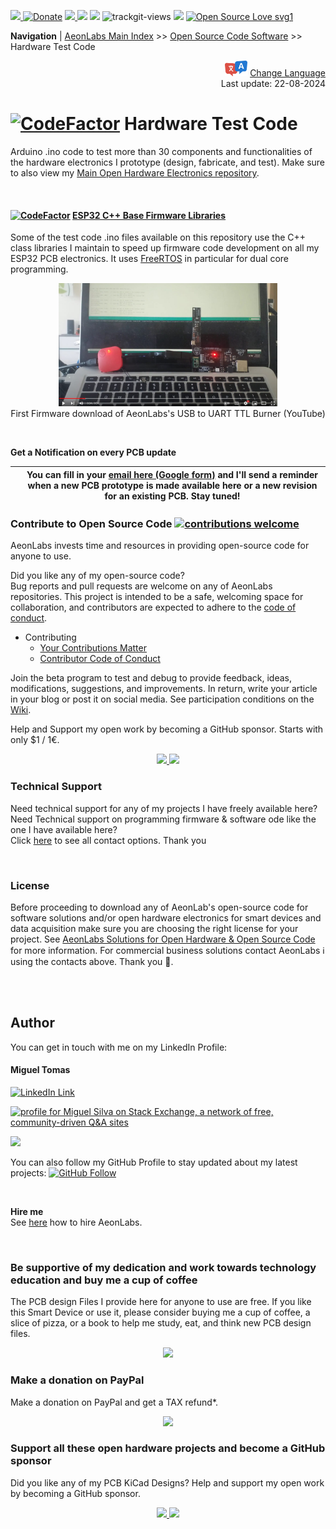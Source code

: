 [![](https://dcbadge.vercel.app/api/server/hw3j3RwfJf) ](https://discord.gg/hw3j3RwfJf)
 [![Donate](https://img.shields.io/badge/donate-$-brown.svg?style=for-the-badge)](http://paypal.me/mtpsilva)
<a href="https://github.com/sponsors/aeonSolutions">
   <img height="40" src="https://github.com/aeonSolutions/PCB-Prototyping-Catalogue/blob/main/media/become_a_github_sponsor.png">
</a>
[<img src="https://cdn.buymeacoffee.com/buttons/v2/default-yellow.png" data-canonical-src="https://cdn.buymeacoffee.com/buttons/v2/default-yellow.png" height="30" />](https://www.buymeacoffee.com/migueltomas)
![](https://img.shields.io/github/last-commit/aeonSolutions/aeonlabs-open-software-catalogue?style=for-the-badge)
<img src="https://us-central1-trackgit-analytics.cloudfunctions.net/token/ping/m054utqmhdrb4aztkb5m" alt="trackgit-views" />
![](https://views.whatilearened.today/views/github/aeonSolutions/Aeonlabs-Arduino_Hardware_Test_Code.svg)
[![Open Source Love svg1](https://badges.frapsoft.com/os/v1/open-source.svg?v=103)](#)

 **Navigation** | [AeonLabs Main Index](https://github.com/aeonSolutions/aeonSolutions/blob/main/aeonSolutions-Main-Index.md)  >> [Open Source Code Software](https://github.com/aeonSolutions/aeonlabs-open-software-catalogue)  >>   Hardware Test Code
 
<p align="right">
   <img height="25" src="https://github.com/aeonSolutions/aeonSolutions/blob/main/media/language-icon.png"> 
 <a href="https://github-com.translate.goog/aeonSolutions/Aeonlabs-Arduino_Hardware_Test_Code?_x_tr_sl=en&_x_tr_tl=nl&_x_tr_hl=en&_x_tr_pto=wapp">Change Language</a> <br>
Last update: 22-08-2024
</p>

# [![CodeFactor](https://www.codefactor.io/repository/github/aeonsolutions/aeonlabs-arduino_hardware_test_code/badge)](https://www.codefactor.io/repository/github/aeonsolutions/aeonlabs-arduino_hardware_test_code) Hardware Test Code
Arduino .ino code to test more than 30 components and functionalities of the hardware electronics I prototype (design, fabricate, and test).  Make sure to also view my [Main Open Hardware Electronics repository](https://github.com/aeonSolutions/PCB-Prototyping-Catalogue/blob/main/README.md).

<br>

#### [![CodeFactor](https://www.codefactor.io/repository/github/aeonsolutions/aeonlabs-esp32-c-base-firmware-libraries/badge)](https://www.codefactor.io/repository/github/aeonsolutions/aeonlabs-esp32-c-base-firmware-libraries) [ESP32 C++ Base Firmware Libraries](https://github.com/aeonSolutions/aeonlabs-ESP32-C-Base-Firmware-Libraries#readme)
 Some of the test code .ino files available on this repository use the C++ class libraries I maintain to speed up firmware code development on all my ESP32 PCB electronics. It uses [FreeRTOS](https://www.freertos.org) in particular for dual core programming. 

<p align="center">
 <a href="https://www.youtube.com/watch?v=jQgjHQrOK7o">
   <img src="https://github.com/aeonSolutions/aeonlabs-open-software-catalogue/blob/main/media/firmware_upload.jpg" width="350">
 </a><br>
 First Firmware download of AeonLabs's USB to UART TTL Burner (YouTube)
  </p>
  
<br>

**Get a Notification on every PCB update**

| [<img src="https://github.com/aeonSolutions/PCB-Prototyping-Catalogue/blob/main/media/mailing-list_orig.png" alt="" width="80">](https://www.tindie.com/stores/aeonlabs/) | You can fill in your [email here (Google form)](https://docs.google.com/forms/d/e/1FAIpQLScErMgQYRdA-umvCjvTPPrCO7Lg1QYowTxb7vfa8cTfrcPEAA/viewform?usp=pp_url) and I'll send a reminder when a new PCB prototype is made available here or a new revision for an existing PCB. Stay tuned! |
|-------------|------|


### Contribute to Open Source Code [![contributions welcome](https://img.shields.io/badge/contributions-welcome-brightgreen.svg?style=flat&label=Contributions&colorA=red&colorB=black	)](#)
AeonLabs invests time and resources in providing open-source code for anyone to use.  <br>

Did you like any of my open-source code?  <br>
Bug reports and pull requests are welcome on any of AeonLabs repositories. This project is intended to be a safe, welcoming space for collaboration, and contributors are expected to adhere to the [code of conduct](https://github.com/aeonSolutions/OpenScience-Dataverse-API-C-library/blob/main/CODE_OF_CONDUCT.md).

- Contributing
  - [Your Contributions Matter](https://github.com/aeonSolutions/aeonSolutions/wiki/Your-Contributions-Matter)
  - [Contributor Code of Conduct](https://github.com/aeonSolutions/aeonSolutions/wiki/Contributor-Code-of-Conduct)

Join the beta program to test and debug to provide feedback, ideas, modifications, suggestions, and improvements. In return, write your article in your blog or post it on social media. See participation conditions on the [Wiki](https://github.com/aeonSolutions/aeonSolutions/wiki/Beta-Participation-Agreement).  

Help and Support my open work by becoming a GitHub sponsor. Starts with only $1 / 1€.

<p align="center">
    <a href="https://github.com/aeonSolutions/PCB-Prototyping-Catalogue/blob/main/become_a_sponsor/aeonlabs-github-sponsorship-agreement.docx">
        <img height="40" src="https://github.com/aeonSolutions/PCB-Prototyping-Catalogue/blob/main/media/want_to_become_a_sponsor.png">
    </a>
    <a href="https://github.com/sponsors/aeonSolutions">
        <img height="40" src="https://github.com/aeonSolutions/PCB-Prototyping-Catalogue/blob/main/media/become_a_github_sponsor.png">
    </a>
</p>

### Technical Support
Need technical support for any of my projects I have freely available here? <br>
Need Technical support on programming firmware & software ode like the one I have available here? <br>
Click [here](https://github.com/aeonSolutions/aeonSolutions/wiki/How-to-Hire-AeonLabs) to see all contact options. Thank you

<br>

### License

Before proceeding to download any of AeonLab's open-source code for software solutions and/or open hardware electronics for smart devices and data acquisition make sure you are choosing the right license for your project. See [AeonLabs Solutions for Open Hardware & Open Source Code](https://github.com/aeonSolutions/aeonSolutions/wiki/AeonLabs-Licensing) for more information. For commercial business solutions contact AeonLabs ℹ️ using the contacts above. Thank you 🙏.

<br>

<br />


## Author

You can get in touch with me on my LinkedIn Profile:

#### Miguel Tomas

[![LinkedIn Link](https://img.shields.io/badge/Connect-Miguel--Tomas-blue.svg?logo=linkedin&longCache=true&style=social&label=Connect)](https://www.linkedin.com/in/migueltomas/)

<a href="https://stackexchange.com/users/18907312/miguel-silva"><img src="https://stackexchange.com/users/flair/18907312.png" width="208" height="58" alt="profile for Miguel Silva on Stack Exchange, a network of free, community-driven Q&amp;A sites" title="profile for Miguel Silva on Stack Exchange, a network of free, community-driven Q&amp;A sites" /></a>

<a href="https://app.userfeel.com/t/2f6cb1e0" target="_blank"><img src="https://app.userfeel.com/tester/737648/image?.png" width="257" class="no-b-lazy"></a>

You can also follow my GitHub Profile to stay updated about my latest projects: [![GitHub Follow](https://img.shields.io/badge/Connect-Miguel--Tomas-blue.svg?logo=Github&longCache=true&style=social&label=Follow)](https://github.com/aeonSolutions)

<br>

**Hire me** <br>
See [here](https://github.com/aeonSolutions/PCB-Prototyping-Catalogue/wiki/How-to-Hire-AeonLabs) how to hire AeonLabs.

<br>

### Be supportive of my dedication and work towards technology education and buy me a cup of coffee
The PCB design Files I provide here for anyone to use are free. If you like this Smart Device or use it, please consider buying me a cup of coffee, a slice of pizza, or a book to help me study, eat, and think new PCB design files.

<p align="center">
    <a href="https://www.buymeacoffee.com/migueltomas">
        <img height="35" src="https://cdn.buymeacoffee.com/buttons/v2/default-yellow.png">
    </a>
</p>


### Make a donation on PayPal
Make a donation on PayPal and get a TAX refund*.

<p align="center">
    <a href="http://paypal.me/mtpsilva">
        <img height="35" src="https://github.com/aeonSolutions/PCB-Prototyping-Catalogue/blob/main/media/paypal_small.png">
    </a>
</p>

### Support all these open hardware projects and become a GitHub sponsor  
Did you like any of my PCB KiCad Designs? Help and support my open work by becoming a GitHub sponsor.

<p align="center">
    <a href="https://github.com/aeonSolutions/PCB-Prototyping-Catalogue/blob/main/become_a_sponsor/aeonlabs-github-sponsorship-agreement.docx">
        <img height="50" src="https://github.com/aeonSolutions/PCB-Prototyping-Catalogue/blob/main/media/want_to_become_a_sponsor.png">
    </a>
    <a href="https://github.com/sponsors/aeonSolutions">
        <img height="50" src="https://github.com/aeonSolutions/PCB-Prototyping-Catalogue/blob/main/media/become_a_github_sponsor.png">
    </a>
</p>
